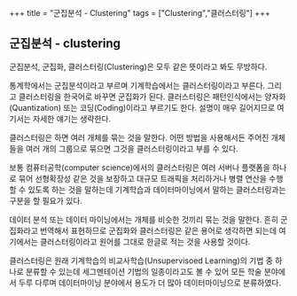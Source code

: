+++
title = "군집분석 - Clustering"
tags = ["Clustering","클러스터링"]
+++

## 군집분석 - clustering

군집분석, 군집화, 클러스터링(Clustering)은 모두 같은 뜻이라고 봐도 무방하다.

통계학에서는 군집분석이라고 부르며 기계학습에서는 클러스터링이라고 부른다. 그리고 클러스터링을 한국어로 바꾸면 군집화가 된다.  클러스터링은 패턴인식에서는 양자화(Quantization) 또는 코딩(Coding)이라고 부르기도 한다.  설명이 매우 길어지므로 여기서는 자세한 얘기는 생략한다.

클러스터링은 하면 여러 개체를 묶는 것을 말한다. 어떤 방법을 사용해서든 주어진 개체들을 여러 개의 그룹으로 묶으면 그것을 클러스터링이라고 부를 수 있다.

보통 컴퓨터공학(computer science)에서의 클러스터링은 여러 서버나 플랫폼을 하나로 묶어 선형확장성 같은 것을 보장하고 대규모 트래픽을 처리하거나
병렬 연산을 수행할 수 있도록 하는 것을 말하는데 기계학습과 데이터마이닝에서 말하는 클러스터링과는 구분을 할 필요가 있다.

데이터 분석 또는 데이터 마이닝에서는 개체를 비슷한 것끼리 묶는 것을 말한다.
흔히 군집화라고 번역해서 표현하므로 군집화와 클러스터링은 같은 용어로 생각하면 되는데  여기에서는 클러스터링이라고 원어를 그대로 한글로 적는 것을 사용할 것이다.

클러스터링은 원래 기계학습의 비교사학습(Unsupervisoed Learning)의 기법 중 하나로 분류할 수 있는데 세그멘테이션 기법의 일종이라고도 볼 수 있어 모든 학술 분야에서 두루 다루며 데이터마이닝 분야에서 용도가 더 많아 데이터마이닝으로 분류하였다.

